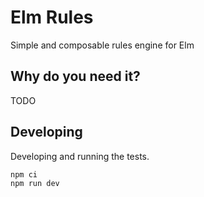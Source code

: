 # Elm Rules

Simple and composable rules engine for Elm

## Why do you need it?

TODO

## Developing

Developing and running the tests.

```
npm ci
npm run dev
```
